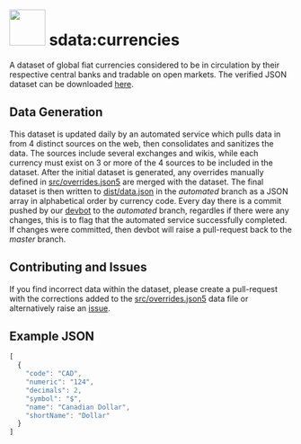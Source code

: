 # <span style="display:inline-block;width:64px;height:64px;overflow:hidden;margin:0;padding:0;"><img src="https://avatars1.githubusercontent.com/u/37033013?s=200&v=4" width="64" height="64" style="vertical-align:text-bottom;margin-bottom:-40px;"></span> sdata:currencies
A dataset of global fiat currencies considered to be in circulation by their respective central banks and tradable on open markets. The verified JSON dataset can be downloaded [here](https://raw.githubusercontent.com/Wealthly/sdata-currencies/master/dist/data.json).

## Data Generation
This dataset is updated daily by an automated service which pulls data in from 4 distinct sources on the web, then consolidates and sanitizes the data. The sources include several exchanges and wikis, while each currency must exist on 3 or more of the 4 sources to be included in the dataset. After the initial dataset is generated, any overrides manually defined in [src/overrides.json5](src/overrides.json5) are merged with the dataset. The final dataset is then written to [dist/data.json](../automated/dist/data.json) in the *automated* branch as a JSON array in alphabetical order by currency code. Every day there is a commit pushed by our [devbot](https://github.com/wealthly-devbot) to the *automated* branch, regardles if there were any changes, this is to flag that the automated service successfully completed. If changes were committed, then devbot will raise a pull-request back to the *master* branch.

## Contributing and Issues
If you find incorrect data within the dataset, please create a pull-request with the corrections added to the [src/overrides.json5](src/overrides.json5) data file or alternatively raise an [issue](../../issues/new).

## Example JSON
```javascript
[
  {
    "code": "CAD",
    "numeric": "124",
    "decimals": 2,
    "symbol": "$",
    "name": "Canadian Dollar",
    "shortName": "Dollar"
  }
]
```

